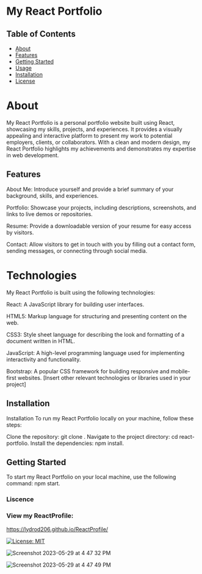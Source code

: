 # My React Portfolio

## Table of Contents

- [About](#about)
- [Features](#features)
- [Getting Started](#getting-started)
- [Usage](#usage)
- [Installation](#installation)
- [License](#license)


# About

My React Portfolio is a personal portfolio website built using React, showcasing my skills, projects, and experiences. It provides a visually appealing and interactive platform to present my work to potential employers, clients, or collaborators. With a clean and modern design, my React Portfolio highlights my achievements and demonstrates my expertise in web development.


## Features

About Me: Introduce yourself and provide a brief summary of your background, skills, and experiences.

Portfolio: Showcase your projects, including descriptions, screenshots, and links to live demos or repositories.

Resume: Provide a downloadable version of your resume for easy access by visitors.

Contact: Allow visitors to get in touch with you by filling out a contact form, sending messages, or connecting through social media.



# Technologies

My React Portfolio is built using the following technologies:

React: A JavaScript library for building user interfaces.

HTML5: Markup language for structuring and presenting content on the web.

CSS3: Style sheet language for describing the look and formatting of a document written in HTML.

JavaScript: A high-level programming language used for implementing interactivity and functionality.

Bootstrap: A popular CSS framework for building responsive and mobile-first websites.
[Insert other relevant technologies or libraries used in your project]



## Installation

Installation
To run my React Portfolio locally on your machine, follow these steps:

Clone the repository: git clone <repository-url>.
Navigate to the project directory: cd react-portfolio.
Install the dependencies: npm install.


## Getting Started

To start my React Portfolio on your local machine, use the following command: npm start.

### Liscence

### View my ReactProfile:

https://lydrod206.github.io/ReactProfile/

[![License: MIT](https://img.shields.io/badge/License-MIT-yellow.svg)](https://opensource.org/licenses/MIT)

![Screenshot 2023-05-29 at 4 47 32 PM](https://github.com/LydRod206/ReactProfile/assets/119384486/02955e43-5ce7-4ee4-b54f-04808bda7ba9)

![Screenshot 2023-05-29 at 4 47 49 PM](https://github.com/LydRod206/ReactProfile/assets/119384486/fd0343c5-8048-418d-b280-39205b25626a)

